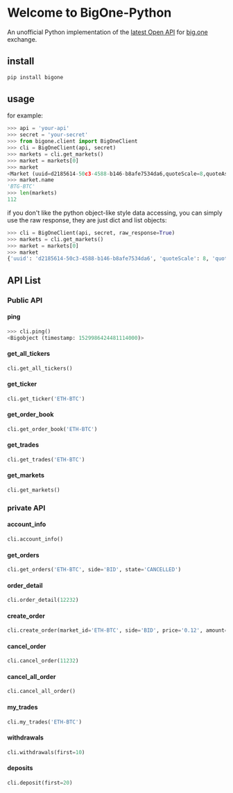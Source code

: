 # Welcome to BigOne-Python

An unofficial Python implementation of the [latest Open API](https://big.one/api/v2/) for [big.one](https://big.one) exchange.

## install

```bash
pip install bigone
```

## usage

for example:

```python
>>> api = 'your-api'
>>> secret = 'your-secret'
>>> from bigone.client import BigOneClient
>>> cli = BigOneClient(api, secret)
>>> markets = cli.get_markets()
>>> market = markets[0]
>>> market
<Market (uuid=d2185614-50c3-4588-b146-b8afe7534da6,quoteScale=8,quoteAsset=<Quoteasset (uuid=0df9c3c3-255a-46d7-ab82-dedae169fba9,symbol=BTC,name=Bitcoin)>,name=BTG-BTC,baseScale=4,baseAsset=<Baseasset (uuid=5df3b155-80f5-4f5a-87f6-a92950f0d0ff,symbol=BTG,name=Bitcoin Gold)>)>
>>> market.name
'BTG-BTC'
>>> len(markets)
112
```
if you don't like the python object-like style data accessing, you can simply use the raw response, they are just dict and list objects:

```python
>>> cli = BigOneClient(api, secret, raw_response=True)
>>> markets = cli.get_markets()
>>> market = markets[0]
>>> market
{'uuid': 'd2185614-50c3-4588-b146-b8afe7534da6', 'quoteScale': 8, 'quoteAsset': {'uuid': '0df9c3c3-255a-46d7-ab82-dedae169fba9', 'symbol': 'BTC', 'name': 'Bitcoin'}, 'name': 'BTG-BTC', 'baseScale': 4, 'baseAsset': {'uuid': '5df3b155-80f5-4f5a-87f6-a92950f0d0ff', 'symbol': 'BTG', 'name': 'Bitcoin Gold'}}
```

## API List

### Public API

#### ping

```python
>>> cli.ping()
<Bigobject (timestamp: 1529986424481114000)>
```

#### get_all_tickers

```python
cli.get_all_tickers()
```

#### get_ticker

```python
cli.get_ticker('ETH-BTC')
```

#### get_order_book

```python
cli.get_order_book('ETH-BTC')
```

#### get_trades

```python
cli.get_trades('ETH-BTC')
```

#### get_markets

```python
cli.get_markets()
```

### private API

#### account_info

```python
cli.account_info()
```

#### get_orders

```python
cli.get_orders('ETH-BTC', side='BID', state='CANCELLED')
```

#### order_detail

```python
cli.order_detail(12232)
```

#### create_order

```python
cli.create_order(market_id='ETH-BTC', side='BID', price='0.12', amount='2')
```

#### cancel_order

```python
cli.cancel_order(11232)
```

#### cancel_all_order

```python
cli.cancel_all_order()
```

#### my_trades

```python
cli.my_trades('ETH-BTC')
```

#### withdrawals

```python
cli.withdrawals(first=10)
```

#### deposits

```python
cli.deposit(first=20)
```
